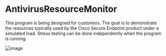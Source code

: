 # AntivirusResourceMonitor

This program is being designed for customers.  The goal is to demonstrate the resources typically used by the Cisco Secure Endpoint product under a simulated load.  Stress testing can be done independently when the program is running.  

![image](https://user-images.githubusercontent.com/42283335/116170915-bf243c80-a6d5-11eb-93ba-cbe5991b5d3b.png)

